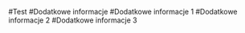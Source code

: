 #Test
#Dodatkowe informacje
#Dodatkowe informacje 1
#Dodatkowe informacje 2
#Dodatkowe informacje 3
